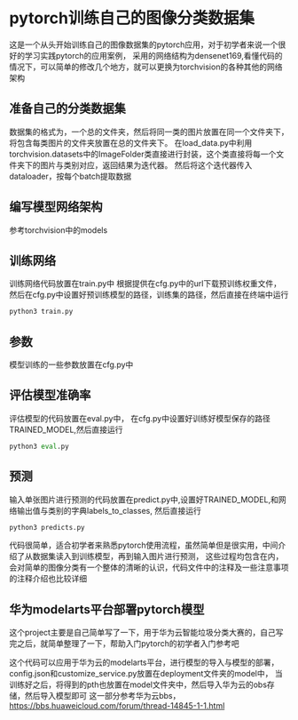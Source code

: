 # pytorch训练自己的图像分类数据集

这是一个从头开始训练自己的图像数据集的pytorch应用，对于初学者来说一个很好的学习实践pytorch的应用案例，
采用的网络结构为densenet169,看懂代码的情况下，可以简单的修改几个地方，就可以更换为torchvision的各种其他的网络架构

## 准备自己的分类数据集

数据集的格式为，一个总的文件夹，然后将同一类的图片放置在同一个文件夹下，将包含每类图片的文件夹放置在总的文件夹下。
在load_data.py中利用torchvision.datasets中的ImageFolder类直接进行封装，这个类直接将每一个文件夹下的图片与类别对应，返回结果为迭代器。
然后将这个迭代器传入dataloader，按每个batch提取数据

## 编写模型网络架构

参考torchvision中的models

## 训练网络

训练网络代码放置在train.py中
根据提供在cfg.py中的url下载预训练权重文件，然后在cfg.py中设置好预训练模型的路径，训练集的路径，然后直接在终端中运行 

``` python
python3 train.py 
```

## 参数

模型训练的一些参数放置在cfg.py中

## 评估模型准确率

评估模型的代码放置在eval.py中， 在cfg.py中设置好训练好模型保存的路径TRAINED_MODEL,然后直接运行

``` python
python3 eval.py

```

## 预测

输入单张图片进行预测的代码放置在predict.py中,设置好TRAINED_MODEL,和网络输出值与类别的字典labels_to_classes,
然后直接运行 

``` python
python3 predicts.py
```

代码很简单，适合初学者来熟悉pytorch使用流程，虽然简单但是很实用，中间介绍了从数据集读入到训练模型，再到输入图片进行预测，
这些过程均包含在内，会对简单的图像分类有一个整体的清晰的认识，代码文件中的注释及一些注意事项的注释介绍也比较详细

## 华为modelarts平台部署pytorch模型

这个project主要是自己简单写了一下，用于华为云智能垃圾分类大赛的，自己写完之后，就简单整理了一下，帮助入门pytorch的初学者入门参考吧

这个代码可以应用于华为云的modelarts平台，进行模型的导入与模型的部署，config.json和customize_service.py放置在deployment文件夹的model中，
当训练好之后，将得到的pth也放置在model文件夹中，然后导入华为云的obs存储，然后导入模型即可
这一部分参考华为云bbs，https://bbs.huaweicloud.com/forum/thread-14845-1-1.html


